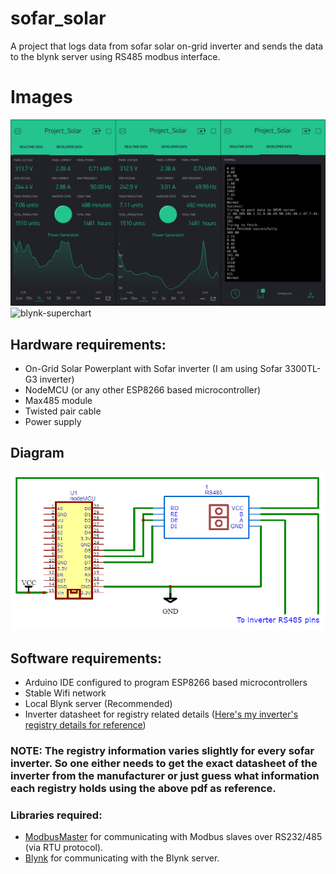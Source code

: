 # sofar_solar
A project that logs data from sofar solar on-grid inverter and sends the data to the blynk server using RS485 modbus interface.
# Images
![blynk-data](images/combine_images.jpg)
![blynk-superchart](images/Blynk_Superchart.jpg)
## Hardware requirements:
- On-Grid Solar Powerplant with Sofar inverter (I am using Sofar 3300TL-G3 inverter)
- NodeMCU (or any other ESP8266 based microcontroller)
- Max485 module
- Twisted pair cable
- Power supply
## Diagram
![Schematics](./images/Schematics.png)
## Software requirements:
- Arduino IDE configured to program ESP8266 based microcontrollers
- Stable Wifi network
- Local Blynk server (Recommended)
- Inverter datasheet for registry related details ([Here's my inverter's registry details for reference](https://github.com/4llonsy/sofar_solar/blob/main/Registry_Details.pdf))
### NOTE: The registry information varies slightly for every sofar inverter. So one either needs to get the exact datasheet of the inverter from the manufacturer or just guess what information each registry holds using the above pdf as reference.
### Libraries required:
- [ModbusMaster](https://github.com/4-20ma/ModbusMaster) for communicating with Modbus slaves over RS232/485 (via RTU protocol).
- [Blynk](https://github.com/blynkkk/blynk-library) for communicating with the Blynk server.

